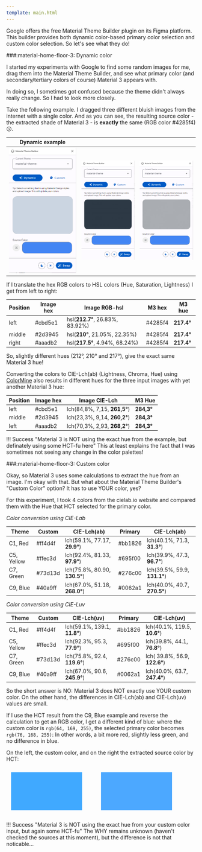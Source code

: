```yaml
---
template: main.html
---
```

<!-- GT/GMY -->

Google offers the free Material Theme Builder plugin on its Figma platform.
<br>This builder provides both dynamic color-based primary color selection and custom color selection. So let's see what they do!

###:material-home-floor-3: Dynamic color

I started my experiments with Google to find some random images for me, drag them into the Material Theme Builder, and see what primary color (and secondary/tertiary colors of course) Material 3 appears with.

In doing so, I sometimes got confused because the theme didn't always really change. So I had to look more closely.

Take the following example. I dragged three different bluish images from the internet with a single color. And as you can see, the resulting source color - the extracted shade of Material 3 - is **exactly** the same (RGB color \#4285f4) :confused:.

| Dynamic example |||
|---|---|---|
|![mtb-blue-1-png]|![mtb-blue-2-png]|![mtb-blue-3-png]|

If I translate the hex RGB colors to HSL colors (Hue, Saturation, Lightness) I get from left to right:

| Position | Image hex | Image RGB-hsl | M3 hex | M3 hue |
| -------- | --- | --- | ------ | ------ |
| left | \#cbd5e1 | hsl(**212.7°**, 26.83%, 83.92%) | \#4285f4 | **217.4°** |
| middle | \#2d3945 | hsl(**210°**, 21.05%, 22.35%) | \#4285f4 | **217.4°** |
| right | \#aaadb2 | hsl(**217.5°**, 4.94%, 68.24%) | \#4285f4 | **217.4°** |

So, slightly different hues (212°, 210° and 217°), give the exact same Material 3 hue!

Converting the colors to CIE-Lch(ab) (Lightness, Chroma, Hue) using [ColorMine][colormine-url] also results in different hues for the three input images with yet another Material 3 hue:

| Position | Image hex | Image CIE-Lch | M3 Hue |
| -------- | --- | - | ---- |
| left | \#cbd5e1 | lch(84,8%, 7,15, **261,5°**) | **284,3°** |
| middle| \#2d3945 | lch(23,3%, 9,14, **260,2°**) | **284,3°** |
| left | \#aaadb2 | lch(70,3%, 2,93, **268,2°**) | **284,3°** |

!!! Success "Material 3 is NOT using the exact hue from the example, but definately using some HCT-fu here"
    This at least explains the fact that I was sometimes not seeing any change in the color palettes!

###:material-home-floor-3: Custom color

Okay, so Material 3 uses some calculations to extract the hue from an image. I'm okay with that. But what about the Material Theme Builder's "Custom Color" option? It has to use YOUR color, yes?

For this experiment, I took 4 colors from the cielab.io website and compared them with the Hue that HCT selected for the primary color.

_Color conversion using CIE-Lab_

| Theme | Custom | CIE-Lch(ab) | Primary | CIE-Lch(ab)|
| ---- | --- | ------- | ----------- | ------ |
| C1, Red | #ff4d4f <!--255,77,79-->| lch(59.1%, 77.17, **29.9°**) | #bb1826 | lch(40.1%, 71.3, **31.3°**) |
| C5, Yellow| #ffec3d <!--255,236,61-->| lch(92.4%, 81.33, **97.9°**) | #695f00 | lch(39.9%, 47.3, **96.7°**) |
| C7, Green | #73d13d <!--115,209,61--> | lch(75.8%, 80.90, **130.5°**)| #276c00 | lch(39.5%, 59.9, **131.1°**) |
| C9, Blue | #40a9ff <!--64,169,255--> | lch(67.0%, 51.18, **268.0°**) | #0062a1 | lch(40.0%, 40.7, **270.5°**) |

_Color conversion using CIE-Luv_

| Theme | Custom | CIE-Lch(uv) | Primary | CIE-Lch(uv)|
| ---- | --- | ------- | ----------- | ------ |
| C1, Red | #ff4d4f <!--255,77,79-->| lch(59.1%, 139.1, **11.8°**) | #bb1826 | lch(40.1%, 119.5, **10.6°**) |
| C5, Yellow| #ffec3d <!--255,236,61-->| lch(92.3%, 95.3, **77.9°**) | #695f00 | lch(39.8%, 44.1, **76.8°**) |
| C7, Green | #73d13d <!--115,209,61--> | lch(75.8%, 92.4, **119.6°**)| #276c00 | lch( 39.8%, 56.9, **122.6°**) |
| C9, Blue | #40a9ff <!--64,169,255--> | lch(67.0%, 90.6, **245.9°**) | #0062a1 | lch(40.0%, 63.7, **247.4°**) |

So the short answer is NO: Material 3 does NOT exactly use YOUR custom color. On the other hand, the differences in CIE-Lch(ab) and CIE-Lch(uv) values ​​are small. 

If I use the HCT result from the C9, Blue example and reverse the calculation to get an RGB color, I get a different kind of blue: where the custom color is `rgb(64, 169, 255)`, the selected primary color becomes `rgb(76, 168, 255)`: In other words, a bit more red, slightly less green, and no difference in blue.

On the left, the custom color, and on the right the extracted source color by HCT:

<svg viewBox="0 0 400 100" xmlns="http://www.w3.org/2000/svg" width="600px">
  <rect x="10" y="10" height="80" width="150" rx="0" fill="rgb(64, 169, 255)" stroke="var(--md-primary-fg-color--dark)" stroke-width="2"/>
  <rect x="200" y="10"height="80" width="150" rx="0" fill="rgb(76, 168, 255)" stroke="var(--md-primary-fg-color--dark)" stroke-width="2"/>
</svg>

!!! Success "Material 3 is NOT using the exact hue from your custom color input, but again some HCT-fu"
    The WHY remains unknown (haven't checked the sources at this moment), but the difference is not that noticable...

<!--- References to pictures... --->

[mtb-blue-1-png]: ../assets/screenshots/material-theme-builder-blue.png
[mtb-blue-2-png]: ../assets/screenshots/material-theme-builder-blue2.png
[mtb-blue-3-png]: ../assets/screenshots/material-theme-builder-blue3.png

<!--- External links... --->

[colormine-url]: http://colormine.org/color-converter
[css-land-lch-color-picker-url]: https://css.land/lch/
[lea-verou-lch-colors-in-css-url]: https://lea.verou.me/2020/04/lch-colors-in-css-what-why-and-how/
[ndb-lch-colors-url]: https://ninedegreesbelow.com/photography/gimp-srgb-lch-color-palettes.html